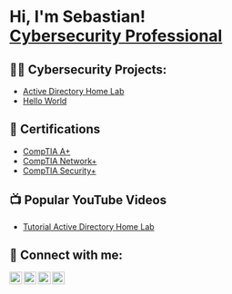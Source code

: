 <h1>Hi, I'm Sebastian! <br><a href="www.linkedin.com/in/sebastian-torres-3282a2279">Cybersecurity Professional</a></h1>

<h2>👨‍💻 Cybersecurity Projects:</h2>

  - [Active Directory Home Lab](https://github.com/joshmadakor1/LABURL)
  - [Hello World](https://github.com/joshmadakor1/LABURL)

<h2>📄 Certifications</h2>

- [CompTIA A+](https://www.youtube.com/watch?v=a83ASGn_V_s)
- [CompTIA Network+](https://www.youtube.com/watch?v=a83ASGn_V_s)
- [CompTIA Security+](https://www.youtube.com/watch?v=a83ASGn_V_s)
  
<h2>📺 Popular YouTube Videos</h2>

- [Tutorial Active Directory Home Lab](https://www.youtube.com/watch?v=a83ASGn_V_s)


<h2> 🤳 Connect with me:</h2>

[<img align="left" alt="JoshMadakor | YouTube" width="22px" src="https://cdn.jsdelivr.net/npm/simple-icons@v3/icons/youtube.svg" />][youtube]
[<img align="left" alt="JoshMadakor | Twitter" width="22px" src="https://cdn.jsdelivr.net/npm/simple-icons@v3/icons/twitter.svg" />][twitter]
[<img align="left" alt="JoshMadakor | LinkedIn" width="22px" src="https://cdn.jsdelivr.net/npm/simple-icons@v3/icons/linkedin.svg" />][linkedin]
[<img align="left" alt="JoshMadakor | Instagram" width="22px" src="https://cdn.jsdelivr.net/npm/simple-icons@v3/icons/instagram.svg" />][instagram]

[twitter]: https://twitter.com/joshmadakor
[youtube]: https://www.youtube.com/c/joshmadakor
[instagram]: https://www.instagram.com/joshmadakor/
[linkedin]: https://linkedin.com/in/joshmadakor

<!--
**joshmadakor1/joshmadakor1** is a ✨ _special_ ✨ repository because its `README.md` (this file) appears on your GitHub profile.

Here are some ideas to get you started:

- 🔭 I’m currently working on ...
- 🌱 I’m currently learning ...
- 👯 I’m looking to collaborate on ...
- 🤔 I’m looking for help with ...
- 💬 Ask me about ...
- 📫 How to reach me: ...
- 😄 Pronouns: ...
- ⚡ Fun fact: ...
-->
